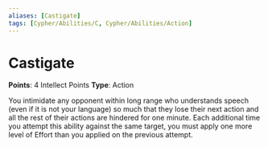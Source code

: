 ```yaml
---
aliases: [Castigate]
tags: [Cypher/Abilities/C, Cypher/Abilities/Action]
---
```


# Castigate

**Points**: 4 Intellect Points
**Type**: Action

You intimidate any opponent within long range who understands speech (even if it is not your language) so much that they lose their next action and all the rest of their actions are hindered for one minute. Each additional time you attempt this ability against the same target, you must apply one more level of Effort than you applied on the previous attempt.
